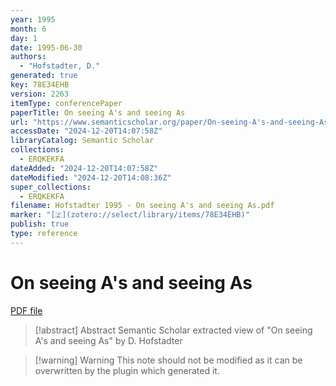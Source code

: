 ```yaml
---
year: 1995
month: 6
day: 1
date: 1995-06-30
authors:
  - "Hofstadter, D."
generated: true
key: 78E34EHB
version: 2263
itemType: conferencePaper
paperTitle: On seeing A's and seeing As
url: "https://www.semanticscholar.org/paper/On-seeing-A's-and-seeing-As-Hofstadter/f6a28b85d811ca5791d049fca45f872d12330259"
accessDate: "2024-12-20T14:07:58Z"
libraryCatalog: Semantic Scholar
collections:
  - ERQKEKFA
dateAdded: "2024-12-20T14:07:58Z"
dateModified: "2024-12-20T14:08:36Z"
super_collections:
  - ERQKEKFA
filename: Hofstadter 1995 - On seeing A's and seeing As.pdf
marker: "[🇿](zotero://select/library/items/78E34EHB)"
publish: true
type: reference
---
```

# On seeing A's and seeing As

[PDF file](/Papers/PDFs/Hofstadter%201995%20-%20On%20seeing%20A's%20and%20seeing%20As.pdf)

> [!abstract] Abstract
> Semantic Scholar extracted view of "On seeing A's and seeing As" by D. Hofstadter

>[!warning] Warning
> This note should not be modified as it can be overwritten by the plugin which generated it.

